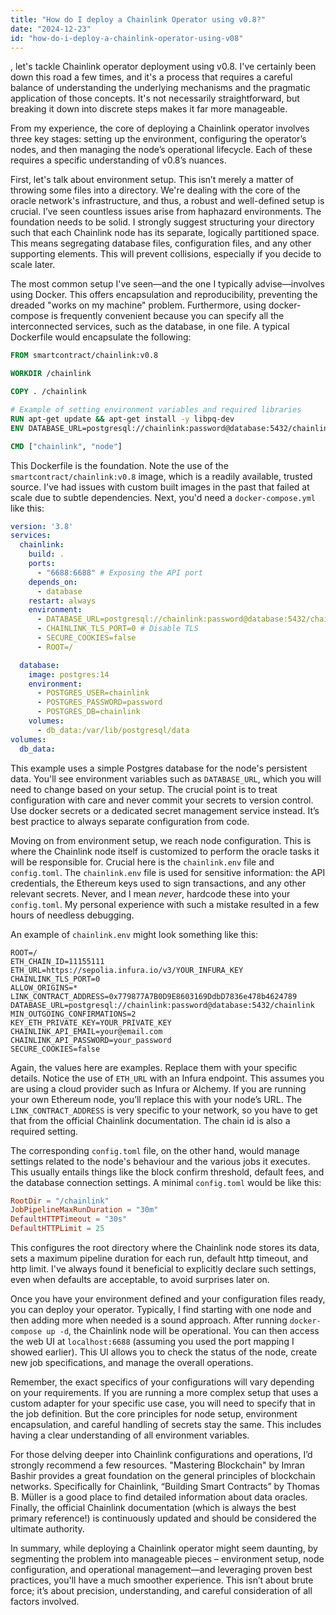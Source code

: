 ```yaml
---
title: "How do I deploy a Chainlink Operator using v0.8?"
date: "2024-12-23"
id: "how-do-i-deploy-a-chainlink-operator-using-v08"
---
```


, let's tackle Chainlink operator deployment using v0.8. I've certainly been down this road a few times, and it's a process that requires a careful balance of understanding the underlying mechanisms and the pragmatic application of those concepts. It's not necessarily straightforward, but breaking it down into discrete steps makes it far more manageable.

From my experience, the core of deploying a Chainlink operator involves three key stages: setting up the environment, configuring the operator’s nodes, and then managing the node’s operational lifecycle. Each of these requires a specific understanding of v0.8’s nuances.

First, let's talk about environment setup. This isn’t merely a matter of throwing some files into a directory. We're dealing with the core of the oracle network's infrastructure, and thus, a robust and well-defined setup is crucial. I’ve seen countless issues arise from haphazard environments. The foundation needs to be solid. I strongly suggest structuring your directory such that each Chainlink node has its separate, logically partitioned space. This means segregating database files, configuration files, and any other supporting elements. This will prevent collisions, especially if you decide to scale later.

The most common setup I've seen—and the one I typically advise—involves using Docker. This offers encapsulation and reproducibility, preventing the dreaded "works on my machine" problem. Furthermore, using docker-compose is frequently convenient because you can specify all the interconnected services, such as the database, in one file. A typical Dockerfile would encapsulate the following:

```dockerfile
FROM smartcontract/chainlink:v0.8

WORKDIR /chainlink

COPY . /chainlink

# Example of setting environment variables and required libraries
RUN apt-get update && apt-get install -y libpq-dev
ENV DATABASE_URL=postgresql://chainlink:password@database:5432/chainlink

CMD ["chainlink", "node"]

```

This Dockerfile is the foundation. Note the use of the `smartcontract/chainlink:v0.8` image, which is a readily available, trusted source. I've had issues with custom built images in the past that failed at scale due to subtle dependencies. Next, you'd need a `docker-compose.yml` like this:

```yaml
version: '3.8'
services:
  chainlink:
    build: .
    ports:
      - "6688:6688" # Exposing the API port
    depends_on:
      - database
    restart: always
    environment:
      - DATABASE_URL=postgresql://chainlink:password@database:5432/chainlink
      - CHAINLINK_TLS_PORT=0 # Disable TLS
      - SECURE_COOKIES=false
      - ROOT=/

  database:
    image: postgres:14
    environment:
      - POSTGRES_USER=chainlink
      - POSTGRES_PASSWORD=password
      - POSTGRES_DB=chainlink
    volumes:
      - db_data:/var/lib/postgresql/data
volumes:
  db_data:
```

This example uses a simple Postgres database for the node's persistent data. You'll see environment variables such as `DATABASE_URL`, which you will need to change based on your setup. The crucial point is to treat configuration with care and never commit your secrets to version control. Use docker secrets or a dedicated secret management service instead. It’s best practice to always separate configuration from code.

Moving on from environment setup, we reach node configuration. This is where the Chainlink node itself is customized to perform the oracle tasks it will be responsible for. Crucial here is the `chainlink.env` file and `config.toml`. The `chainlink.env` file is used for sensitive information: the API credentials, the Ethereum keys used to sign transactions, and any other relevant secrets. Never, and I mean *never*, hardcode these into your `config.toml`. My personal experience with such a mistake resulted in a few hours of needless debugging.

An example of `chainlink.env` might look something like this:

```env
ROOT=/
ETH_CHAIN_ID=11155111
ETH_URL=https://sepolia.infura.io/v3/YOUR_INFURA_KEY
CHAINLINK_TLS_PORT=0
ALLOW_ORIGINS=*
LINK_CONTRACT_ADDRESS=0x779877A7B0D9E8603169DdbD7836e478b4624789
DATABASE_URL=postgresql://chainlink:password@database:5432/chainlink
MIN_OUTGOING_CONFIRMATIONS=2
KEY_ETH_PRIVATE_KEY=YOUR_PRIVATE_KEY
CHAINLINK_API_EMAIL=your@email.com
CHAINLINK_API_PASSWORD=your_password
SECURE_COOKIES=false
```

Again, the values here are examples. Replace them with your specific details. Notice the use of `ETH_URL` with an Infura endpoint. This assumes you are using a cloud provider such as Infura or Alchemy. If you are running your own Ethereum node, you’ll replace this with your node’s URL. The `LINK_CONTRACT_ADDRESS` is very specific to your network, so you have to get that from the official Chainlink documentation. The chain id is also a required setting.

The corresponding `config.toml` file, on the other hand, would manage settings related to the node's behaviour and the various jobs it executes. This usually entails things like the block confirm threshold, default fees, and the database connection settings. A minimal `config.toml` would be like this:

```toml
RootDir = "/chainlink"
JobPipelineMaxRunDuration = "30m"
DefaultHTTPTimeout = "30s"
DefaultHTTPLimit = 25
```

This configures the root directory where the Chainlink node stores its data, sets a maximum pipeline duration for each run, default http timeout, and http limit. I've always found it beneficial to explicitly declare such settings, even when defaults are acceptable, to avoid surprises later on.

Once you have your environment defined and your configuration files ready, you can deploy your operator. Typically, I find starting with one node and then adding more when needed is a sound approach. After running `docker-compose up -d`, the Chainlink node will be operational. You can then access the web UI at `localhost:6688` (assuming you used the port mapping I showed earlier). This UI allows you to check the status of the node, create new job specifications, and manage the overall operations.

Remember, the exact specifics of your configurations will vary depending on your requirements. If you are running a more complex setup that uses a custom adapter for your specific use case, you will need to specify that in the job definition. But the core principles for node setup, environment encapsulation, and careful handling of secrets stay the same. This includes having a clear understanding of all environment variables.

For those delving deeper into Chainlink configurations and operations, I’d strongly recommend a few resources. "Mastering Blockchain" by Imran Bashir provides a great foundation on the general principles of blockchain networks. Specifically for Chainlink, “Building Smart Contracts” by Thomas B. Müller is a good place to find detailed information about data oracles. Finally, the official Chainlink documentation (which is always the best primary reference!) is continuously updated and should be considered the ultimate authority.

In summary, while deploying a Chainlink operator might seem daunting, by segmenting the problem into manageable pieces – environment setup, node configuration, and operational management—and leveraging proven best practices, you'll have a much smoother experience. This isn’t about brute force; it’s about precision, understanding, and careful consideration of all factors involved.

